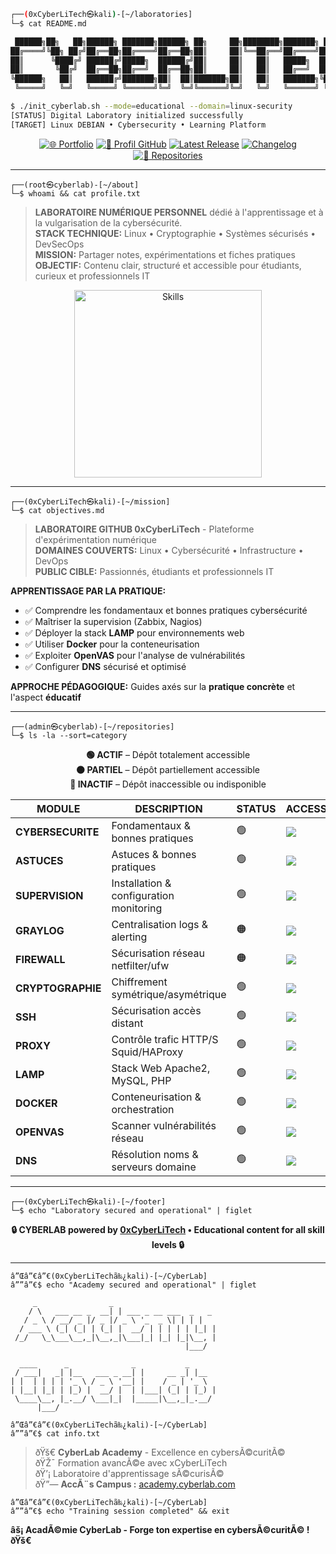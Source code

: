 ﻿```bash
┌──(0xCyberLiTech㉿kali)-[~/laboratories]
└─$ cat README.md

 ██████╗██╗   ██╗██████╗ ███████╗██████╗ ██╗     ██╗████████╗███████╗ ██████╗██╗  ██╗
██╔════╝╚██╗ ██╔╝██╔══██╗██╔════╝██╔══██╗██║     ██║╚══██╔══╝██╔════╝██╔════╝██║  ██║
██║      ╚████╔╝ ██████╔╝█████╗  ██████╔╝██║     ██║   ██║   █████╗  ██║     ███████║
██║       ╚██╔╝  ██╔══██╗██╔══╝  ██╔══██╗██║     ██║   ██║   ██╔══╝  ██║     ██╔══██║
╚██████╗   ██║   ██████╔╝███████╗██║  ██║███████╗██║   ██║   ███████╗╚██████╗██║  ██║
 ╚═════╝   ╚═╝   ╚═════╝ ╚══════╝╚═╝  ╚═╝╚══════╝╚═╝   ╚═╝   ╚══════╝ ╚═════╝╚═╝  ╚═╝

$ ./init_cyberlab.sh --mode=educational --domain=linux-security
[STATUS] Digital Laboratory initialized successfully
[TARGET] Linux DEBIAN • Cybersecurity • Learning Platform
```

<div align="center">

[![🌐 Portfolio](https://img.shields.io/badge/Portfolio-0xCyberLiTech-00ff00?logo=github&style=for-the-badge&logoColor=black)](https://0xcyberlitech.github.io/)
[![🔗 Profil GitHub](https://img.shields.io/badge/GitHub_Profile-0xCyberLiTech-00ff00?logo=github&style=for-the-badge&logoColor=black)](https://github.com/0xCyberLiTech)
[![Latest Release](https://img.shields.io/github/v/release/0xCyberLiTech/0xcyberlitech?label=VERSION&style=for-the-badge&color=00ff00)](https://github.com/0xCyberLiTech/0xcyberlitech/releases/latest)
[![Changelog](https://img.shields.io/badge/CHANGELOG-0xcyberlitech-00ff00?style=for-the-badge)](https://github.com/0xCyberLiTech/0xcyberlitech/blob/main/CHANGELOG.md)
[![📂 Repositories](https://img.shields.io/badge/ALL_REPOS-PUBLIC-00ff00?style=for-the-badge)](https://github.com/0xCyberLiTech?tab=repositories)

</div>

---

```
┌──(root㉿cyberlab)-[~/about]
└─$ whoami && cat profile.txt
```

> **LABORATOIRE NUMÉRIQUE PERSONNEL** dédié à l'apprentissage et à la vulgarisation de la cybersécurité.  
> **STACK TECHNIQUE:** Linux • Cryptographie • Systèmes sécurisés • DevSecOps  
> **MISSION:** Partager notes, expérimentations et fiches pratiques  
> **OBJECTIF:** Contenu clair, structuré et accessible pour étudiants, curieux et professionnels IT  

<div align="center">
<a href="https://github.com/0xCyberLiTech" target="_blank" rel="noopener">
<img src="https://skillicons.dev/icons?i=linux,debian,bash,docker,nginx,git,vim" alt="Skills" width="300">
</a>
</div>

---

```
┌──(0xCyberLiTech㉿kali)-[~/mission]
└─$ cat objectives.md
```

> **LABORATOIRE GITHUB 0xCyberLiTech** - Plateforme d'expérimentation numérique  
> **DOMAINES COUVERTS:** Linux • Cybersécurité • Infrastructure • DevOps  
> **PUBLIC CIBLE:** Passionnés, étudiants et professionnels IT  

**APPRENTISSAGE PAR LA PRATIQUE:**
- ✅ Comprendre les fondamentaux et bonnes pratiques cybersécurité
- ✅ Maîtriser la supervision (Zabbix, Nagios)  
- ✅ Déployer la stack **LAMP** pour environnements web
- ✅ Utiliser **Docker** pour la conteneurisation
- ✅ Exploiter **OpenVAS** pour l'analyse de vulnérabilités
- ✅ Configurer **DNS** sécurisé et optimisé

**APPROCHE PÉDAGOGIQUE:** Guides axés sur la **pratique concrète** et l'aspect **éducatif**

---

```
┌──(admin㉿cyberlab)-[~/repositories]
└─$ ls -la --sort=category
```

<div align="center">

**🟢 ACTIF** – Dépôt totalement accessible  
**🟠 PARTIEL** – Dépôt partiellement accessible  
**🔴 INACTIF** – Dépôt inaccessible ou indisponible

</div>

<div align="center">

| **MODULE** | **DESCRIPTION** | **STATUS** | **ACCESS** |
|------------|-----------------|------------|------------|
| **CYBERSECURITE** | Fondamentaux & bonnes pratiques | 🟢 | [<img src="https://img.shields.io/badge/ENTER_LAB-00ff00?style=for-the-badge&logo=terminal&logoColor=black">](https://github.com/0xCyberLiTech/Cybersecurite/blob/main/README.md) |
| **ASTUCES** | Astuces & bonnes pratiques | 🟢 | [<img src="https://img.shields.io/badge/ENTER_LAB-00ff00?style=for-the-badge&logo=terminal&logoColor=black">](https://github.com/0xCyberLiTech/Astuces/blob/main/README.md) |
| **SUPERVISION** | Installation & configuration monitoring | 🟢 | [<img src="https://img.shields.io/badge/ENTER_LAB-00ff00?style=for-the-badge&logo=terminal&logoColor=black">](https://github.com/0xCyberLiTech/Supervision/blob/main/README.md) |
| **GRAYLOG** | Centralisation logs & alerting | 🟠 | [<img src="https://img.shields.io/badge/ENTER_LAB-orange?style=for-the-badge&logo=terminal&logoColor=black">](https://github.com/0xCyberLiTech/Graylog/blob/main/README.md) |
| **FIREWALL** | Sécurisation réseau netfilter/ufw | 🟠 | [<img src="https://img.shields.io/badge/ENTER_LAB-orange?style=for-the-badge&logo=terminal&logoColor=black">](https://github.com/0xCyberLiTech/Firewall/blob/main/README.md) |
| **CRYPTOGRAPHIE** | Chiffrement symétrique/asymétrique | 🟢 | [<img src="https://img.shields.io/badge/ENTER_LAB-00ff00?style=for-the-badge&logo=terminal&logoColor=black">](https://github.com/0xCyberLiTech/CRYPTOGRAPHIE/blob/main/README.md) |
| **SSH** | Sécurisation accès distant | 🟢 | [<img src="https://img.shields.io/badge/ENTER_LAB-00ff00?style=for-the-badge&logo=terminal&logoColor=black">](https://github.com/0xCyberLiTech/SSH/blob/main/README.md) |
| **PROXY** | Contrôle trafic HTTP/S Squid/HAProxy | 🟢 | [<img src="https://img.shields.io/badge/ENTER_LAB-00ff00?style=for-the-badge&logo=terminal&logoColor=black">](https://github.com/0xCyberLiTech/Proxy/blob/main/README.md) |
| **LAMP** | Stack Web Apache2, MySQL, PHP | 🟢 | [<img src="https://img.shields.io/badge/ENTER_LAB-00ff00?style=for-the-badge&logo=terminal&logoColor=black">](https://github.com/0xCyberLiTech/Apache2/blob/main/README.md) |
| **DOCKER** | Conteneurisation & orchestration | 🟢 | [<img src="https://img.shields.io/badge/ENTER_LAB-00ff00?style=for-the-badge&logo=terminal&logoColor=black">](https://github.com/0xCyberLiTech/Docker/blob/main/README.md) |
| **OPENVAS** | Scanner vulnérabilités réseau | 🟢 | [<img src="https://img.shields.io/badge/ENTER_LAB-00ff00?style=for-the-badge&logo=terminal&logoColor=black">](https://github.com/0xCyberLiTech/OpenVAS/blob/main/README.md) |
| **DNS** | Résolution noms & serveurs domaine | 🟢 | [<img src="https://img.shields.io/badge/ENTER_LAB-00ff00?style=for-the-badge&logo=terminal&logoColor=black">](https://github.com/0xCyberLiTech/DNS/blob/main/README.md) |

</div>

---

```
┌──(0xCyberLiTech㉿kali)-[~/footer]
└─$ echo "Laboratory secured and operational" | figlet
```

<p align="center">
<b>🔒 CYBERLAB powered by <a href="https://github.com/0xCyberLiTech">0xCyberLiTech</a> • Educational content for all skill levels 🔒</b>
</p>

---

```
â”Œâ”€â”€(0xCyberLiTechã‰¿kali)-[~/CyberLab]
â””â”€$ echo "Academy secured and operational" | figlet

     _                _                         
    / \   ___ __ _  __| | ___ _ __ ___  _   _ 
   / _ \ / __/ _ |/ _ |/ _ \ '_  _ \| | | |
  / ___ \ (_| (_| | (_| |  __/ | | | | | |_| |
 /_/   \_\___\__,_|\__,_|\___|_| |_| |_|\__, |
                                       |___/ 
                                             
  ____      _              _           _     
 / ___|   _| |__   ___ _ __| |     __ _| |__  
| |  | | | | '_ \ / _ \ '__| |    / _ | '_ \ 
| |__| |_| | |_) |  __/ |  | |___| (_| | |_) |
 \____\__, |_.__/ \___|_|  |_____|\__,_|_.__/ 
      |___/                                  

â”Œâ”€â”€(0xCyberLiTechã‰¿kali)-[~/CyberLab]
â””â”€$ cat info.txt
```

> ðŸš€ **CyberLab Academy** - Excellence en cybersÃ©curitÃ©  
> ðŸŽ¯ Formation avancÃ©e avec  xCyberLiTech  
> ðŸ’¡ Laboratoire d'apprentissage sÃ©curisÃ©  
> ðŸ”— **AccÃ¨s Campus :** [academy.cyberlab.com](https://academy.cyberlab.com)

```
â”Œâ”€â”€(0xCyberLiTechã‰¿kali)-[~/CyberLab]
â””â”€$ echo "Training session completed" && exit
```

**âš¡ AcadÃ©mie CyberLab - Forge ton expertise en cybersÃ©curitÃ© ! ðŸš€**